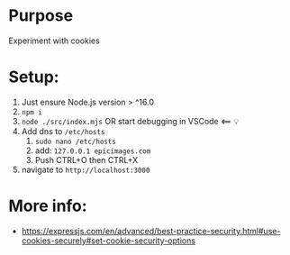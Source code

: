 # Purpose

Experiment with cookies

# Setup:
1. Just ensure Node.js version > ^16.0
1. `npm i`
1. `node ./src/index.mjs` OR start debugging in VSCode <== 💡
1. Add dns to `/etc/hosts`
    1. `sudo nano /etc/hosts`
    1. add: `127.0.0.1 epicimages.com`
    1. Push CTRL+O then CTRL+X
1. navigate to `http://localhost:3000`



# More info:
- https://expressjs.com/en/advanced/best-practice-security.html#use-cookies-securely#set-cookie-security-options